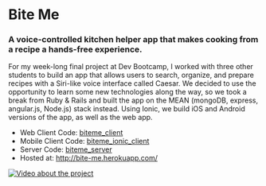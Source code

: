 # Bite Me

### A voice-controlled kitchen helper app that makes cooking from a recipe a hands-free experience.

For my week-long final project at Dev Bootcamp, I worked with three other students to build an app that allows users to search, organize, and prepare recipes with a Siri-like voice interface called Caesar. We decided to use the opportunity to learn some new technologies along the way, so we took a break from Ruby & Rails and built the app on the MEAN (mongoDB, express, angular.js, Node.js) stack instead. Using Ionic, we build iOS and Android versions of the app, as well as the web app.

* Web Client Code: [biteme_client](biteme_client)
* Mobile Client Code: [biteme_ionic_client](biteme_ionic_client)
* Server Code: [biteme_server](biteme_server)
* Hosted at: http://bite-me.herokuapp.com/

[![Video about the project](http://img.youtube.com/vi/bGCexMQNw4I/0.jpg)](http://www.youtube.com/watch?v=bGCexMQNw4I)


